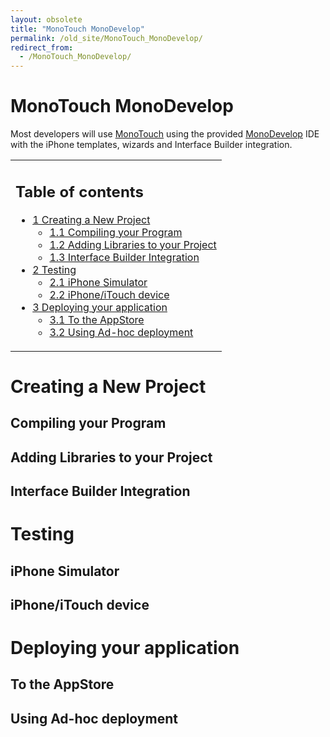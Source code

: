 ```yaml
---
layout: obsolete
title: "MonoTouch MonoDevelop"
permalink: /old_site/MonoTouch_MonoDevelop/
redirect_from:
  - /MonoTouch_MonoDevelop/
---
```


MonoTouch MonoDevelop
=====================

Most developers will use [MonoTouch]({{site.github.url}}/old_site/MonoTouch "MonoTouch") using the provided [MonoDevelop](http://www.monodevelop.com) IDE with the iPhone templates, wizards and Interface Builder integration.

<table>
<col width="100%" />
<tbody>
<tr class="odd">
<td align="left"><h2>Table of contents</h2>
<ul>
<li><a href="#Creating_a_New_Project">1 Creating a New Project</a>
<ul>
<li><a href="#Compiling_your_Program">1.1 Compiling your Program</a></li>
<li><a href="#Adding_Libraries_to_your_Project">1.2 Adding Libraries to your Project</a></li>
<li><a href="#Interface_Builder_Integration">1.3 Interface Builder Integration</a></li>
</ul></li>
<li><a href="#Testing">2 Testing</a>
<ul>
<li><a href="#iPhone_Simulator">2.1 iPhone Simulator</a></li>
<li><a href="#iPhone.2FiTouch_device">2.2 iPhone/iTouch device</a></li>
</ul></li>
<li><a href="#Deploying_your_application">3 Deploying your application</a>
<ul>
<li><a href="#To_the_AppStore">3.1 To the AppStore</a></li>
<li><a href="#Using_Ad-hoc_deployment">3.2 Using Ad-hoc deployment</a></li>
</ul></li>
</ul></td>
</tr>
</tbody>
</table>

Creating a New Project
======================

Compiling your Program
----------------------

Adding Libraries to your Project
--------------------------------

Interface Builder Integration
-----------------------------

Testing
=======

iPhone Simulator
----------------

iPhone/iTouch device
--------------------

Deploying your application
==========================

To the AppStore
---------------

Using Ad-hoc deployment
-----------------------

